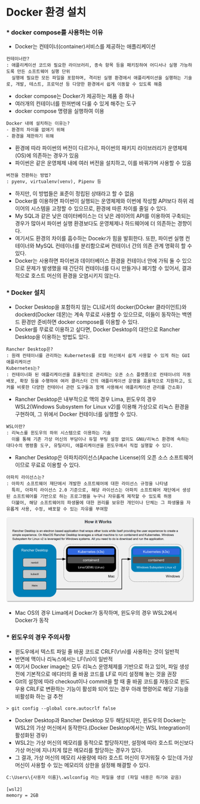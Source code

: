 # Docker 환경 설치
### * docker compose를 사용하는 이유
- Docker는 컨테이너(container)서비스를 제공하는 애플리케이션
```
컨테이너란?
: 애플리케이션 코드와 필요한 라이브러리, 종속 항목 등을 패키징하여 어디서나 실행 가능하도록 만든 소프트웨어 실행 단위
  실행에 필요한 모든 파일을 포함하며, 격리된 실행 환경에서 애플리케이션을 실행하는 기술로, 개발, 테스트, 프로덕션 등 다양한 환경에서 쉽게 이동할 수 있도록 해줌
```
- docker compose는 Docker가 제공하는 제품 중 하나
- 여러개의 컨테이너를 한꺼번에 다룰 수 있게 해주는 도구
- docker compose 명령을 실행하여 이용
```
Docker 내에 설치하는 이유는?
- 환경의 차이를 없애기 위해
- 환경을 제한하기 위해
```
- 환경에 따라 파이썬의 버전이 다르거나, 파이썬의 패키지 라이브러리가 운영체제(OS)에 의존하는 경우가 있음
- 파이썬은 같은 운영체제 내에 여러 버전을 설치하고, 이를 바꿔가며 사용할 수 있음
```
버전을 전환하는 방법?
: pyenv, virtualenv(venv), Pipenv 등
```
- 하지만, 이 방법들은 표준이 정립된 상태라고 할 수 없음
- Docker를 이용하면 파이썬이 실행되는 운영체제와 이번에 작성할 API보다 하위 레이어의 시스템을 고정할 수 있으므로, 환경에 따른 차이를 줄일 수 있다.
- My SQL과 같은 낮은 데이터베이스는 더 낮은 레이어의 API를 이용하여 구축되는 경우가 많아서 파이썬 실행 환경보다도 운영체제나 하드웨어에 더 의존하는 경향이다.
- 여기서도 환경의 차이를 흡수하는 Docekr가 힘을 발휘한다. 또한, 파이썬 실행 컨테이너와 MySQL 컨테이너를 분리함으로써 컨테이너 간의 의존 관계 명확히 할 수 있다.
- Docker는 사용하면 파이썬과 데이터베이스 환경을 컨테이너 안에 가둬 둘 수 있으므로 문제가 발생했을 때 간단히 컨테이너를 다시 만들거나 폐기할 수 있어서, 결과적으로 호스트 머신의 환경을 오염시키지 않는다.

### * Docker 설치
- Docker Desktop을 포함하지 않는 CLI로서의 docker(DOcker 클라이언트)와 dockerd(Docker 데몬)는 계속 무료로 사용할 수 있으므로, 이들이 동작하는 백엔드 환경만 준비하면 docker compose를 이용할 수 있다.
- Docker를 무료로 이용하고 싶다면, Docker Desktop의 대안으로 Rancher Desktop을 이용하는 방법도 있다.
```
Rancher Desktop은?
: 원래 컨테이너를 관리하는 Kubernetes를 로컬 머신에서 쉽게 사용할 수 있게 하는 GUI 애플리케이션
Kubernetes는?
: 컨테이너화 된 애플리케이션을 효율적으로 관리하는 오픈 소스 플랫폼으로 컨테이너의 자동 배포, 확장 등을 수행하여 여러 클러스터 간의 애플리케이션 운영을 효율적으로 지원하고, 도커를 비롯한 다양한 컨테이너 관련 도구들과 함께 사용해서 애플리케이션 관리를 간소화)
```
- Rancher Desktop은 내부적으로 맥의 경우 Lima, 윈도우의 경우 WSL2(Windows Subsystem for Linux v2)를 이용해 가상으로 리눅스 환경을 구현하여, 그 위에서 Docker 컨테이너를 실행할 수 있다.
```
WSL이란?
: 리눅스를 윈도우의 하위 시스템으로 이용하는 기술
  이를 통해 기존 가상 머신의 부담이나 듀얼 부팅 설정 없이도 GNU/리눅스 환경에 속하는 대다수의 명령줄 도구, 유틸리티, 애플리케이션을 윈도우에서 직접 실행할 수 있다.
```
- Rancher Desktop은 아파치라이선스(Apache License)의 오픈 소스 소프트웨어이므로 무료로 이용할 수 있다.
```
아파치 라이선스는?
: 아파치 소프트웨어 재단에서 개발한 소프트웨어에 대한 라이선스 규정을 나타냄
  특히, 아파치 라이선스 2.0 기준으로, 해당 라이선스는 아파치 소프트웨어 재단에서 생성된 소프트웨어를 기반으로 하는 프로그램을 누구나 자유롭게 제작할 수 있도록 허용
  더불어, 해당 소프트웨어의 파생물에 대한 권리를 보유한 개인이나 단체는 그 파생물을 자유롭게 사용, 수정, 배포할 수 있는 자유를 부여함
```
![alt text](image-2.png)
- Mac OS의 경우 Lima에서 Docker가 동작하며, 윈도우의 경우 WSL2에서 Docker가 동작

### * 윈도우의 경우 주의사항
- 윈도우에서 텍스트 파일 줄 바꿈 코드로 CRLF(\r\n)를 사용하는 것이 일반적
- 반면에 맥이나 리눅스에서는 LF(\n)이 일반적
- 여기서 Docker image는 모두 리눅스 운영체제를 기반으로 하고 있어, 파일 생성 전에 기본적으로 에디터의 줄 바꿈 코드를 LF로 미리 설정해 놓는 것을 권장
- Git의 설정에 따라 checkout이나 commit을 할 때 줄 바꿈 코드를 자동으로 윈도우용 CRLF로 변환하는 기능이 활성화 되어 있는 경우 아래 명령어로 해당 기능을 비활성화 하는 걸 추천
```
> git config --global core.autocrlf false
```
- Docker Desktop과 Rancher Desktop 모두 해당되지만, 윈도우의 Docker는 WSL2의 가상 머신에서 동작한다.(Docker Desktop에서는 WSL Integration이 활성화된 경우)
- WSL2는 가상 머신의 메모리를 동적으로 할당하지만, 설정에 따라 호스트 머신보다 가상 머신에 지나치게 많은 메모리를 할당하는 경우가 있다.
- 그 결과, 가상 머신의 메모리 사용량에 따라 호스트 머신이 무거워질 수 있는데 가상 머신이 사용할 수 있는 메모리의 상한을 설정해 해결할 수 있다.
```
C:\Users\{사용자 이름}\.wslconfig 라는 파일을 생성 (파일 내용은 하기와 같음)

[wsl2]
memory = 2GB
```